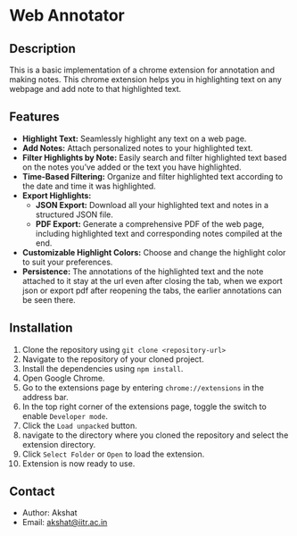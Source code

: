 # Web Annotator


## Description

This is a basic implementation of a chrome extension for annotation and making notes. This chrome extension helps you in highlighting text on any webpage and add note to that highlighted text.

## Features

- **Highlight Text:** Seamlessly highlight any text on a web page.
- **Add Notes:** Attach personalized notes to your highlighted text.
- **Filter Highlights by Note:** Easily search and filter highlighted text based on the notes you’ve added or the text you have highlighted.
- **Time-Based Filtering:** Organize and filter highlighted text according to the date and time it was highlighted.
- **Export Highlights:**
  - **JSON Export:** Download all your highlighted text and notes in a structured JSON file.
  - **PDF Export:** Generate a comprehensive PDF of the web page, including highlighted text and corresponding notes compiled at the end.
- **Customizable Highlight Colors:** Choose and change the highlight color to suit your preferences.
- **Persistence:** The annotations of the highlighted text and the note attached to it stay at the url even after closing the tab, when we export json or export pdf after reopening the tabs, the earlier annotations can be seen there.
## Installation

1. Clone the repository using `git clone <repository-url>`
2. Navigate to the repository of your cloned project.
3. Install the dependencies using `npm install`.
4. Open Google Chrome.
5. Go to the extensions page by entering `chrome://extensions` in the address bar.
6. In the top right corner of the extensions page, toggle the switch to enable `Developer mode`.
7. Click the `Load unpacked` button.
8. navigate to the directory where you cloned the repository and select the extension directory.
9. Click `Select Folder` or `Open` to load the extension.
10. Extension is now ready to use.








## Contact

- Author: Akshat
- Email: akshat@iitr.ac.in

